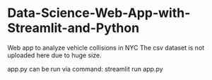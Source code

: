 # Data-Science-Web-App-with-Streamlit-and-Python
Web app to analyze vehicle collisions in NYC
The csv dataset is not uploaded here due to huge size.

app.py can be run via command: streamlit run app.py
